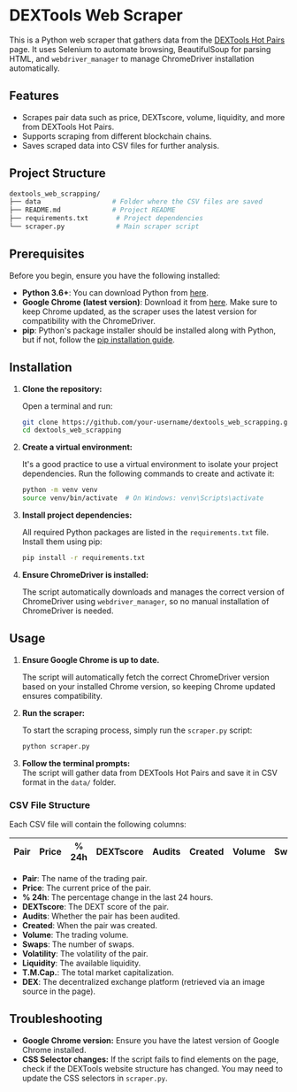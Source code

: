 # DEXTools Web Scraper

This is a Python web scraper that gathers data from the [DEXTools Hot Pairs](https://www.dextools.io/app/en/hot-pairs) page. It uses Selenium to automate browsing, BeautifulSoup for parsing HTML, and `webdriver_manager` to manage ChromeDriver installation automatically.

## Features

- Scrapes pair data such as price, DEXTscore, volume, liquidity, and more from DEXTools Hot Pairs.
- Supports scraping from different blockchain chains.
- Saves scraped data into CSV files for further analysis.

## Project Structure

```bash
dextools_web_scrapping/
├── data                  # Folder where the CSV files are saved
├── README.md             # Project README
├── requirements.txt       # Project dependencies
└── scraper.py             # Main scraper script
```

## Prerequisites

Before you begin, ensure you have the following installed:

- **Python 3.6+**: You can download Python from [here](https://www.python.org/downloads/).
- **Google Chrome (latest version)**: Download it from [here](https://www.google.com/chrome/). Make sure to keep Chrome updated, as the scraper uses the latest version for compatibility with the ChromeDriver.
- **pip**: Python's package installer should be installed along with Python, but if not, follow the [pip installation guide](https://pip.pypa.io/en/stable/installation/).

## Installation

1. **Clone the repository:**

   Open a terminal and run:

   ```bash
   git clone https://github.com/your-username/dextools_web_scrapping.git
   cd dextools_web_scrapping
   ```

2. **Create a virtual environment:**

   It's a good practice to use a virtual environment to isolate your project dependencies. Run the following commands to create and activate it:

   ```bash
   python -m venv venv
   source venv/bin/activate  # On Windows: venv\Scripts\activate
   ```

3. **Install project dependencies:**

   All required Python packages are listed in the `requirements.txt` file. Install them using pip:

   ```bash
   pip install -r requirements.txt
   ```

4. **Ensure ChromeDriver is installed:**

   The script automatically downloads and manages the correct version of ChromeDriver using `webdriver_manager`, so no manual installation of ChromeDriver is needed.

## Usage

1. **Ensure Google Chrome is up to date.**

   The script will automatically fetch the correct ChromeDriver version based on your installed Chrome version, so keeping Chrome updated ensures compatibility.

2. **Run the scraper:**

   To start the scraping process, simply run the `scraper.py` script:

   ```bash
   python scraper.py
   ```

3. **Follow the terminal prompts:**  
   The script will gather data from DEXTools Hot Pairs and save it in CSV format in the `data/` folder.

### CSV File Structure

Each CSV file will contain the following columns:

| Pair  | Price | % 24h | DEXTscore | Audits | Created | Volume | Swaps | Volatility | Liquidity | T.M.Cap. | DEX |
|-------|-------|-------|-----------|--------|---------|--------|-------|------------|-----------|----------|-----|

- **Pair**: The name of the trading pair.
- **Price**: The current price of the pair.
- **% 24h**: The percentage change in the last 24 hours.
- **DEXTscore**: The DEXT score of the pair.
- **Audits**: Whether the pair has been audited.
- **Created**: When the pair was created.
- **Volume**: The trading volume.
- **Swaps**: The number of swaps.
- **Volatility**: The volatility of the pair.
- **Liquidity**: The available liquidity.
- **T.M.Cap.**: The total market capitalization.
- **DEX**: The decentralized exchange platform (retrieved via an image source in the page).

## Troubleshooting

- **Google Chrome version:** Ensure you have the latest version of Google Chrome installed.
- **CSS Selector changes:** If the script fails to find elements on the page, check if the DEXTools website structure has changed. You may need to update the CSS selectors in `scraper.py`.
